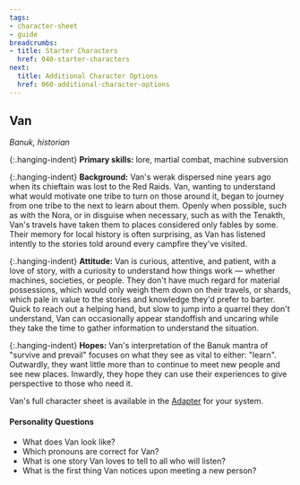 ```yaml
---
tags:
- character-sheet
- guide
breadcrumbs:
- title: Starter Characters
  href: 040-starter-characters
next:
  title: Additional Character Options
  href: 060-additional-character-options
---
```


## Van

_Banuk, historian_

{:.hanging-indent}
**Primary skills:** lore, martial combat, machine subversion

{:.hanging-indent}
**Background:** Van's werak dispersed nine years ago when its chieftain was lost to the Red Raids.
Van, wanting to understand what would motivate one tribe to turn on those around it, began to journey from one tribe to the next to learn about them.
Openly when possible, such as with the Nora, or in disguise when necessary, such as with the Tenakth, Van's travels have taken them to places considered only fables by some.
Their memory for local history is often surprising, as Van has listened intently to the stories told around every campfire they've visited.

{:.hanging-indent}
**Attitude:** Van is curious, attentive, and patient, with a love of story, with a curiosity to understand how things work — whether machines, societies, or people.
They don't have much regard for material possessions, which would only weigh them down on their travels, or shards, which pale in value to the stories and knowledge they'd prefer to barter.
Quick to reach out a helping hand, but slow to jump into a quarrel they don't understand, Van can occasionally appear standoffish and uncaring while they take the time to gather information to understand the situation.

{:.hanging-indent}
**Hopes:** Van's interpretation of the Banuk mantra of "survive and prevail" focuses on what they see as vital to either: "learn".
Outwardly, they want little more than to continue to meet new people and see new places.
Inwardly, they hope they can use their experiences to give perspective to those who need it.

Van's full character sheet is available in the [Adapter](600-adapters.md) for your system.

#### Personality Questions

* What does Van look like?
* Which pronouns are correct for Van?
* What is one story Van loves to tell to all who will listen?
* What is the first thing Van notices upon meeting a new person?
